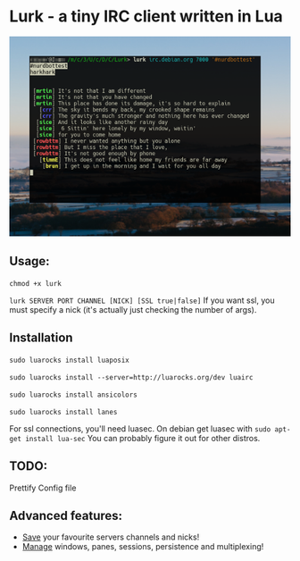 # Lurk - a tiny IRC client written in Lua

![lurk screenshot](https://raw.githubusercontent.com/therainingmonkey/lurk/master/LurkScreenshot.png)

## Usage:
`chmod +x lurk`

`lurk SERVER PORT CHANNEL [NICK] [SSL true|false]`
If you want ssl, you must specify a nick (it's actually just checking the number of args). 

## Installation

`sudo luarocks install luaposix`

`sudo luarocks install --server=http://luarocks.org/dev luairc`

`sudo luarocks install ansicolors`

`sudo luarocks install lanes`

For ssl connections, you'll need luasec. On debian get luasec with 
`sudo apt-get install lua-sec`
You can probably figure it out for other distros.

## TODO:
Prettify
Config file

## Advanced features:
* [Save](https://en.wikipedia.org/wiki/Alias_\(command\)) your favourite servers channels and nicks!
* [Manage](https://leanpub.com/the-tao-of-tmux/read) windows, panes, sessions, persistence and multiplexing!
